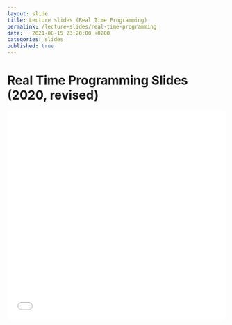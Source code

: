 ```yaml
---
layout: slide
title: Lecture slides (Real Time Programming)
permalink: /lecture-slides/real-time-programming
date:   2021-08-15 23:20:00 +0200
categories: slides
published: true
---
```


# Real Time Programming Slides (2020, revised)
<iframe title="Real Time Programming Slides (2020, revised)" src="/_data/RealTimeProgrammingCourseSpring2020.pdf#zoom=pagewidth" width="100%" height="480" allowfullscreen="" frameborder="0">
